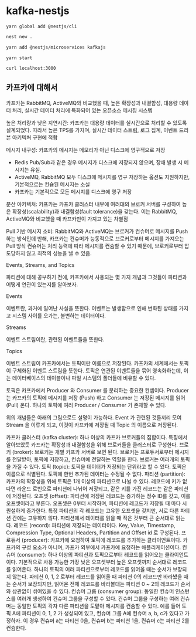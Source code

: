 # kafka-nestjs

```
yarn global add @nestjs/cli
```

```sh
nest new .
```

```sh
yarn add @nestjs/microservices kafkajs
```

```
yarn start
```

```
curl localhost:3000
```

## 카프카에 대해서

카프카는 RabbitMQ, ActiveMQ와 비교했을 때, 높은 확장성과 내결함성, 대용량 데이터 처리, 실시간 데이터 처리에 특화되어 있는 오픈소스 메시징 시스템

높은 처리량과 낮은 지연시간: 카프카는 대용량 데이터를 실시간으로 처리할 수 있도록 설계되었다. 따라서 높은 TPS를 가지며, 실시간 데이터 스트림, 로그 집계, 이벤트 드리븐 아키텍처 구현에 적합

메시지 내구성: 카프카의 메시지는 메모리가 아닌 디스크에 영구적으로 저장

- Redis Pub/Sub과 같은 경우 메시지가 디스크에 저장되지 않으며, 장애 발생 시 메시지는 유실.
- ActiveMQ, RabbitMQ 모두 디스크에 메시지를 영구 저장하는 옵션도 지원하지만, 기본적으로는 컨슘된 메시지는 소실
- 카프카는 기본적으로 모든 메시지를 디스크에 영구 저장

분산 아키텍처: 카프카는 카프카 클러스터 내부에 여러대의 브로커 서버를 구성하여 높은 확장성(scalability)과 내결함성(fault tolerance)을 갖는다. 이는 RabbitMQ, ActiveMQ와 비교했을 때 카프카만이 가지고 있는 차별점

Pull 기반 메시지 소비: RabbitMQ와 ActiveMQ는 브로커가 컨슈머로 메시지를 Push 하는 방식인데 반해, 카프카는 컨슈머가 능동적으로 브로커로부터 메시지를 가져오는 Pull 방식
컨슈머는 처리 능력에 따라 메시지를 컨슘할 수 있기 때문에, 브로커로부터 압도당하지 않고 최적의 성능을 낼 수 있음.

Events, Streams, and Topics

파티션에 대해 공부하기 전에, 카프카에서 사용되는 몇 가지 개념과 그것들이 파티션과 어떻게 연관이 있는지를 알아보자.

Events

이벤트란, 과거에 일어난 사실을 뜻한다. 이벤트는 발생함으로 인해 변화된 상태를 가지고 시스템 사이를 오가는, 불변하는 데이터이다.

Streams

이벤트 스트림이란, 관련된 이벤트들을 뜻한다.

Topics

이벤트 스트림이 카프카에서는 토픽이란 이름으로 저장된다. 카프카의 세계에서는 토픽이 구체화된 이벤트 스트림을 뜻한다. 토픽은 연관된 이벤트들을 묶어 영속화하는데, 이는 데이터베이스의 테이블이나 파일 시스템의 폴더들에 비유할 수 있다.

토픽은 카프카에서 Producer 와 Consumer 를 분리하는 중요한 컨셉이다. Producer 는 카프카의 토픽에 메시지를 저장 (Push) 하고 Consumer 는 저장된 메시지를 읽어 (Pull) 온다. 하나의 토픽에 여러 Producer / Consumer 가 존재할 수 있다.

위의 개념들은 아래의 그림으로도 설명이 가능하다. Event 가 관련된 것들끼리 모여 Stream 을 이루게 되고, 이것이 카프카에 저장될 때 Topic 의 이름으로 저장된다.

카프카 클러스터 (kafka cluster): 하나 이상의 카프카 브로커들의 집합이다. 특징에서 알아보았듯 카프카는 확장성과 내결함성을 위해 브로커들을 클러스터로 구성한다.
브로커 (broker): 브로커는 개별 카프카 서버로 보면 된다. 브로커는 프로듀서로부터 메시지를 전달받아, 토픽에 저장하고, 컨슈머에 전달하는 역할을 한다. 브로커는 여러개의 토픽을 가질 수 있다.
토픽 (topic): 토픽을 데이터가 저장되는 단위라고 할 수 있다. 토픽은 이름으로 식별된다. 토픽에 한번 추가된 데이터는 수정될 수 없다.
파티션 (partition): 카프카의 확장성을 위해 토픽은 1개 이상의 파티션으로 나뉠 수 있다. 레코드에 키가 없다면 라운드 로빈으로 파티션에 나뉘어 저장되고, 같은 키를 가진 레코드는 같은 파티션에 저장된다.
오프셋 (offset): 파티션에 저장된 레코드는 증가하는 정수 ID를 갖고, 이를 오프셋이라고 부른다. 오프셋은 0부터 시작하며, 파티션에 레코드가 저장될 때 마다 시퀀셜하게 증가한다. 특정 파티션의 각 레코드는 고유한 오프셋을 갖지만, 서로 다른 파티션 간에는 고유하지 않다. 파티션에서 데이터를 읽을 때 작은 것부터 큰 순서대로 읽는다.
레코드 (record): 파티션에 저장되는 데이터이다. Key, Value, Timestamp, Compression Type, Optional Headers, Partition and Offset id 로 구성된다.
프로듀서 (producer): 카프카에 요청하여 토픽에 레코드를 추가하는 클라이언트이다. 카프카의 구성 요소가 아니며, 카프카 외부에서 카프카에 요청하는 애플리케이션이다.
컨슈머 (consumer): 하나 이상의 파티션과 토픽으로부터 레코드를 읽어오는 클라이언트이다. 기본적으로 사용 가능한 가장 낮은 오프셋부터 높은 오프셋까지 순서대로 레코드를 읽어온다. 하나의 토픽의 여러 파티션으로부터 레코드를 읽어올 때는 순서가 보장되지 않는다. 파티션 0, 1, 2 로부터 레코드를 읽어올 때 파티션 0의 레코드만 바라봤을 때는 순서가 보장되지만, 읽어온 전체 레코드를 바라볼대는 파티션 0 ~ 2의 레코드가 순서와 상관없이 섞여있을 수 있다.
컨슈머 그룹 (consumer group): 동일한 컨슈머 인스턴스를 여러개 생성하여 컨슈머 그룹을 구성할 수 있다. 컨슈머 그룹을 구성하는 여러 컨슈머는 동일한 토픽의 각자 다른 파티션을 도맡아 메시지를 컨슘할 수 있다. 예를 들어 토픽 A에 파티션이 0, 1, 2 가 생성되어 있고, 컨슈머 그룹 A에 컨슈머 a, b, c가 있다고 가정하자. 이 경우 컨슈머 a는 파티션 0을, 컨슈머 b는 파티션 1을, 컨슈머 c는 파티션 2를 컨슘한다.
